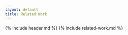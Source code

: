 ```yaml
---
layout: default
title: Related Work
---
```


{% include header.md %}
{% include related-work.md %}

